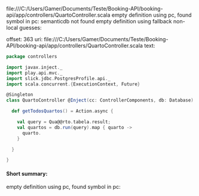 file:///C:/Users/Gamer/Documents/Teste/Booking-API/booking-api/app/controllers/QuartoController.scala
empty definition using pc, found symbol in pc: 
semanticdb not found
empty definition using fallback
non-local guesses:

offset: 363
uri: file:///C:/Users/Gamer/Documents/Teste/Booking-API/booking-api/app/controllers/QuartoController.scala
text:
```scala
package controllers

import javax.inject._
import play.api.mvc._
import slick.jdbc.PostgresProfile.api._
import scala.concurrent.{ExecutionContext, Future}

@Singleton
class QuartoController @Inject(cc: ControllerComponents, db: Database): (implicit ec: ExecutionContext) extends BaseController(cc) {

  def getTodosQuartos() = Action.async {

    val query = Qua@@rto.tabela.result;
    val quartos = db.run(query).map { quarto -> 
      quarto.
    }

  }

}

```


#### Short summary: 

empty definition using pc, found symbol in pc: 